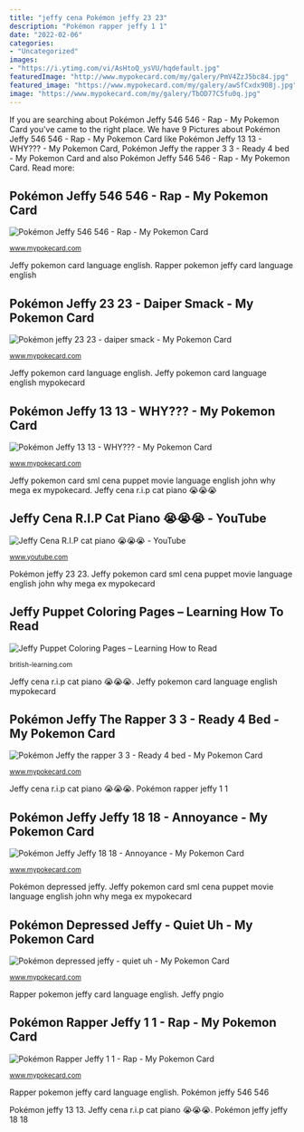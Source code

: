 ```yaml
---
title: "jeffy cena Pokémon jeffy 23 23"
description: "Pokémon rapper jeffy 1 1"
date: "2022-02-06"
categories:
- "Uncategorized"
images:
- "https://i.ytimg.com/vi/AsHtoQ_ysVU/hqdefault.jpg"
featuredImage: "http://www.mypokecard.com/my/galery/PmV4ZzJ5bc84.jpg"
featured_image: "https://www.mypokecard.com/my/galery/awSfCxdx90Bj.jpg"
image: "https://www.mypokecard.com/my/galery/TbOD77C5fu0q.jpg"
---
```


If you are searching about Pokémon Jeffy 546 546 - Rap - My Pokemon Card you've came to the right place. We have 9 Pictures about Pokémon Jeffy 546 546 - Rap - My Pokemon Card like Pokémon Jeffy 13 13 - WHY??? - My Pokemon Card, Pokémon Jeffy the rapper 3 3 - Ready 4 bed - My Pokemon Card and also Pokémon Jeffy 546 546 - Rap - My Pokemon Card. Read more:

## Pokémon Jeffy 546 546 - Rap - My Pokemon Card

![Pokémon Jeffy 546 546 - Rap - My Pokemon Card](https://www.mypokecard.com/my/galery/awSfCxdx90Bj.jpg "Rapper pokemon jeffy card language english")

<small>www.mypokecard.com</small>

Jeffy pokemon card language english. Rapper pokemon jeffy card language english

## Pokémon Jeffy 23 23 - Daiper Smack - My Pokemon Card

![Pokémon jeffy 23 23 - daiper smack - My Pokemon Card](http://www.mypokecard.com/my/galery/LcckOGgPvKwQ.jpg "Jeffy puppet coloring pages – learning how to read")

<small>www.mypokecard.com</small>

Jeffy pokemon card language english. Jeffy pokemon card language english mypokecard

## Pokémon Jeffy 13 13 - WHY??? - My Pokemon Card

![Pokémon Jeffy 13 13 - WHY??? - My Pokemon Card](http://www.mypokecard.com/my/galery/ExgdAW9JLe6x.jpg "Pokémon jeffy 546 546")

<small>www.mypokecard.com</small>

Jeffy pokemon card sml cena puppet movie language english john why mega ex mypokecard. Jeffy cena r.i.p cat piano 😭😭😭

## Jeffy Cena R.I.P Cat Piano 😭😭😭 - YouTube

![Jeffy Cena R.I.P cat piano 😭😭😭 - YouTube](https://i.ytimg.com/vi/AsHtoQ_ysVU/hqdefault.jpg "Pokémon depressed jeffy")

<small>www.youtube.com</small>

Pokémon jeffy 23 23. Jeffy pokemon card sml cena puppet movie language english john why mega ex mypokecard

## Jeffy Puppet Coloring Pages – Learning How To Read

![Jeffy Puppet Coloring Pages – Learning How to Read](https://i.pinimg.com/564x/d6/1f/fa/d61ffa6674002c72cf038009a6e6f155.jpg "Pokémon jeffy the rapper 3 3")

<small>british-learning.com</small>

Jeffy cena r.i.p cat piano 😭😭😭. Jeffy pokemon card language english mypokecard

## Pokémon Jeffy The Rapper 3 3 - Ready 4 Bed - My Pokemon Card

![Pokémon Jeffy the rapper 3 3 - Ready 4 bed - My Pokemon Card](https://www.mypokecard.com/my/galery/TbOD77C5fu0q.jpg "Jeffy cena r.i.p cat piano 😭😭😭")

<small>www.mypokecard.com</small>

Jeffy cena r.i.p cat piano 😭😭😭. Pokémon rapper jeffy 1 1

## Pokémon Jeffy Jeffy 18 18 - Annoyance - My Pokemon Card

![Pokémon Jeffy Jeffy 18 18 - Annoyance - My Pokemon Card](http://www.mypokecard.com/en/Gallery/my/galery/Nw70AtEFXM6Z.jpg "Jeffy pokemon card sml cena puppet movie language english john why mega ex mypokecard")

<small>www.mypokecard.com</small>

Pokémon depressed jeffy. Jeffy pokemon card sml cena puppet movie language english john why mega ex mypokecard

## Pokémon Depressed Jeffy - Quiet Uh - My Pokemon Card

![Pokémon depressed jeffy - quiet uh - My Pokemon Card](https://www.mypokecard.com/my/galery/xXzIqK8vYe1r.jpg "Pokémon jeffy 23 23")

<small>www.mypokecard.com</small>

Rapper pokemon jeffy card language english. Jeffy pngio

## Pokémon Rapper Jeffy 1 1 - Rap - My Pokemon Card

![Pokémon Rapper Jeffy 1 1 - Rap - My Pokemon Card](http://www.mypokecard.com/my/galery/PmV4ZzJ5bc84.jpg "Pokémon jeffy 23 23")

<small>www.mypokecard.com</small>

Rapper pokemon jeffy card language english. Pokémon jeffy 546 546

Pokémon jeffy 13 13. Jeffy cena r.i.p cat piano 😭😭😭. Pokémon jeffy jeffy 18 18

